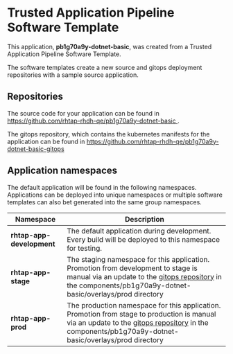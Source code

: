 # Trusted Application Pipeline Software Template

This application, **pb1g70a9y-dotnet-basic**, was created from a Trusted Application Pipeline Software Template.

The software templates create a new source and gitops deployment repositories with a sample source application. 

## Repositories

The source code for your application can be found in [https://github.com/rhtap-rhdh-qe/pb1g70a9y-dotnet-basic ](https://github.com/rhtap-rhdh-qe/pb1g70a9y-dotnet-basic ).
 
The gitops repository, which contains the kubernetes manifests for the application can be found in 
[https://github.com/rhtap-rhdh-qe/pb1g70a9y-dotnet-basic-gitops ](https://github.com/rhtap-rhdh-qe/pb1g70a9y-dotnet-basic-gitops ) 

## Application namespaces 

The default application will be found in the following namespaces. Applications can be deployed into unique namespaces or multiple software templates can also bet generated into the same group namespaces.  

|  Namespace   |  Description   |  
| -------- | -------- |   
| **rhtap-app-development** | The default application during development. Every build will be deployed to this namespace for testing. | 
| **rhtap-app-stage** | The staging namespace for this application. Promotion from development to stage is manual via an update to the [gitops repository](https://github.com/rhtap-rhdh-qe/pb1g70a9y-dotnet-basic-gitops ) in the components/pb1g70a9y-dotnet-basic/overlays/prod directory |  
| **rhtap-app-prod** | The production namespace for this application. Promotion from stage to production is manual via an update to the [gitops repository](https://github.com/rhtap-rhdh-qe/pb1g70a9y-dotnet-basic-gitops ) in the components/pb1g70a9y-dotnet-basic/overlays/prod directory | 